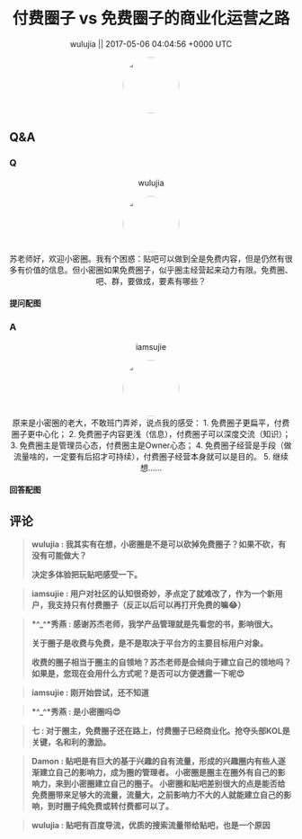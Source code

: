 <h1 align="center">付费圈子 vs 免费圈子的商业化运营之路</h1>




<p align="center">
    <a>wulujia || 2017-05-06 04:04:56 &#43;0000 UTC</a>
</p>
<div align="center">
    <img src="https://images.zsxq.com/FvMs_TiGOIa6-0xoJet3wAXslVqD?e=1590940799&amp;token=kIxbL07-8jAj8w1n4s9zv64FuZZNEATmlU_Vm6zD:jXyHUfNUOvC5TFfiCbUhbxUarXM=" width="100" height="100" style="border:1px solid;border-radius:50%; color:#ffffff"/>
</div>




## Q&A

### Q
<div class="question">

<div align="center">
<p align="center">
    <a>wulujia</a>
</p>
<img src="https://images.zsxq.com/FvMs_TiGOIa6-0xoJet3wAXslVqD?e=1590940799&amp;token=kIxbL07-8jAj8w1n4s9zv64FuZZNEATmlU_Vm6zD:jXyHUfNUOvC5TFfiCbUhbxUarXM=" width="100" height="100" style="border:1px solid;border-radius:50%; color:#ffffff"/>
<br>
苏老师好，欢迎小密圈。我有个困惑：贴吧可以做到全是免费内容，但是仍然有很多有价值的信息。但小密圈如果免费圈子，似乎圈主经营起来动力有限。免费圈、吧、群，要做成，要素有哪些？
</div>

#### 提问配图

<div class="image" align="center">

</div>
</div>

### A

<div class="answer">
<div align="center">
<p align="center">
    <a>iamsujie</a>
</p>
<img src="https://images.zsxq.com/Ftl-WHgt7565zeQODyfrZRDqzMMW?e=1590940799&amp;token=kIxbL07-8jAj8w1n4s9zv64FuZZNEATmlU_Vm6zD:u2GDWR4RAWbGrVxF-efwwWTnMxI=" width="100" height="100" style="border:1px solid;border-radius:50%; color:#ffffff"/>
<br>
原来是小密圈的老大，不敢班门弄斧，说点我的感受：
1. 免费圈子更扁平，付费圈子更中心化；
2. 免费圈子内容更浅（信息），付费圈子可以深度交流（知识）；
3. 免费圈主是管理员心态，付费圈主是Owner心态；
4. 免费圈子经营是手段（做流量啥的，一定要有后招才可持续），付费圈子经营本身就可以是目的。
5. 继续想……
</div>


#### 回答配图

<div class="image" align="center">

</div>
</div>


## 评论

<div align="left">
<div>

<blockquote >
<span> <strong>wulujia : 我其实有在想，小密圈是不是可以砍掉免费圈子？如果不砍，有没有可能做大？

决定多体验把玩贴吧感受一下。 </strong></span>
</blockquote>

<blockquote >
<span> <strong>iamsujie : 用户对社区的认知很奇妙，矛点定了就难改了，作为一个新用户，我支持只有付费圈子（反正以后可以再打开免费的嘛😂） </strong></span>
</blockquote>

<blockquote >
<span> <strong>*^_^*秀燕 : 感谢苏杰老师，我学产品管理就是先看您的书，影响很大。

关于圈子是收费与免费，是不是取决于平台方的主要目标用户对象。 

收费的圈子相当于圈主的自领地？苏杰老师是会倾向于建立自己的领地吗？如果是，您现在会用什么方式呢？是否可以方便透露一下呢😍 </strong></span>
</blockquote>

<blockquote >
<span> <strong>iamsujie : 刚开始尝试，还不知道 </strong></span>
</blockquote>

<blockquote >
<span> <strong>*^_^*秀燕 : 是小密圈吗😍 </strong></span>
</blockquote>

<blockquote >
<span> <strong>七 : 对于圈主，免费圈子还在路上，付费圈子已经商业化。抢夺头部KOL是关键，名和利的激励。 </strong></span>
</blockquote>

<blockquote >
<span> <strong>Damon : 贴吧是有巨大的基于兴趣的自有流量，形成的兴趣圈内有些人逐渐建立自己的影响力，成为圈的管理者。
小密圈是圈主在圈外有自己的影响力，来到小密圈建立自己的圈子。
小密圈和贴吧差别很大的点是能否给免费圈带来足够大的流量，流量大，之前影响力不大的人就能建立自己的影响，到时圈子纯免费或转付费都可以了。 </strong></span>
</blockquote>

<blockquote >
<span> <strong>wulujia : 贴吧有百度导流，优质的搜索流量带给贴吧，也是一个原因 </strong></span>
</blockquote>

</div>
</div>